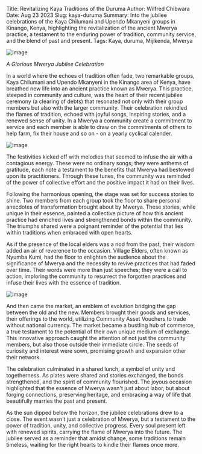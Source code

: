 Title: Revitalizing Kaya Traditions of the Duruma
Author: Wilfred Chibwara
Date: Aug 23 2023
Slug: kaya-duruma
Summary: Into the jubilee celebrations of the Kaya Chilumani and Upendo Mkanyeni groups in Kinango, Kenya, highlighting the revitalization of the ancient Mwerya practice, a testament to the enduring power of tradition, community service, and the blend of past and present.
Tags: Kaya, duruma, Mijikenda, Mwerya

![image](images/blog/kaya-duruma1.webp)

*A Glorious Mwerya Jubilee Celebration*

In a world where the echoes of tradition often fade, two remarkable groups, Kaya Chilumani and Upendo Mkanyeni in the Kinango area of Kenya, have breathed new life into an ancient practice known as Mwerya. This practice, steeped in community and culture, was the heart of their recent jubilee ceremony (a clearing of debts) that resonated not only with their group members but also with the larger community. Their celebration rekindled the flames of tradition, echoed with joyful songs, inspiring stories, and a renewed sense of unity. In a Mwerya a community create a commitment to service and each member is able to draw on the commitments of others to help farm, fix their house and so on - on a yearly cyclical calender.

![image](images/blog/kaya-duruma2.webp)

The festivities kicked off with melodies that seemed to infuse the air with a contagious energy. These were no ordinary songs; they were anthems of gratitude, each note a testament to the benefits that Mwerya had bestowed upon its practitioners. Through these tunes, the community was reminded of the power of collective effort and the positive impact it had on their lives.

Following the harmonious opening, the stage was set for success stories to shine. Two members from each group took the floor to share personal anecdotes of transformation brought about by Mwerya. These stories, while unique in their essence, painted a collective picture of how this ancient practice had enriched lives and strengthened bonds within the community. The triumphs shared were a poignant reminder of the potential that lies within traditions when embraced with open hearts.

As if the presence of the local elders was a nod from the past, their wisdom added an air of reverence to the occasion. Village Elders, often known as Nyumba Kumi, had the floor to enlighten the audience about the significance of Mwerya and the necessity to revive practices that had faded over time. Their words were more than just speeches; they were a call to action, imploring the community to resurrect the forgotten practices and infuse their lives with the essence of tradition.

![image](images/blog/kaya-duruma3.webp)

And then came the market, an emblem of evolution bridging the gap between the old and the new. Members brought their goods and services, their offerings to the world, utilizing Community Asset Vouchers to trade without national currency. The market became a bustling hub of commerce, a true testament to the potential of their own unique medium of exchange. This innovative approach caught the attention of not just the community members, but also those outside their immediate circle. The seeds of curiosity and interest were sown, promising growth and expansion other their network.

The celebration culminated in a shared lunch, a symbol of unity and togetherness. As plates were shared and stories exchanged, the bonds strengthened, and the spirit of community flourished. The joyous occasion highlighted that the essence of Mwerya wasn't just about labor, but about forging connections, preserving heritage, and embracing a way of life that beautifully marries the past and present.

As the sun dipped below the horizon, the jubilee celebrations drew to a close. The event wasn't just a celebration of Mwerya, but a testament to the power of tradition, unity, and collective progress. Every soul present left with renewed spirits, carrying the flame of Mwerya into the future. The jubilee served as a reminder that amidst change, some traditions remain timeless, waiting for the right hearts to kindle their flames once more.